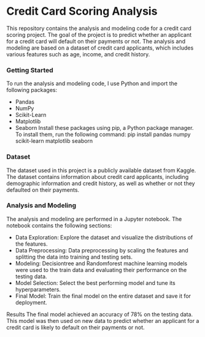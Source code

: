 # Credit Card Scoring Analysis
This repository contains the analysis and modeling code for a credit card scoring project. The goal of the project is to predict whether an applicant for a credit card will default on their payments or not. The analysis and modeling are based on a dataset of credit card applicants, which includes various features such as age, income, and credit history.

### Getting Started
To run the analysis and modeling code, I use Python and import the following packages:

- Pandas
- NumPy
- Scikit-Learn
- Matplotlib
- Seaborn
Install these packages using pip, a Python package manager. To install them, run the following command:
          pip install pandas numpy scikit-learn matplotlib seaborn

### Dataset
The dataset used in this project is a publicly available dataset from Kaggle. The dataset contains information about credit card applicants, including demographic information and credit history, as well as whether or not they defaulted on their payments.

### Analysis and Modeling
The analysis and modeling are performed in a Jupyter notebook. The notebook contains the following sections:

- Data Exploration: Explore the dataset and visualize the distributions of the features.
- Data Preprocessing: Data preprocessing by scaling the features and splitting the data into training and testing sets.
- Modeling: Decisiontree and Randomforest machine learning models were used to the train data and evaluating their performance on the testing data.
- Model Selection: Select the best performing model and tune its hyperparameters.
- Final Model: Train the final model on the entire dataset and save it for deployment.

Results
The final model achieved an accuracy of 78% on the testing data. This model was then used on new data to predict whether an applicant for a credit card is likely to default on their payments or not.

